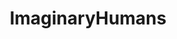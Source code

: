 ---
title: ImaginaryHumans
crosslinks:
- ImaginaryArtisans
- ImaginaryMerchants
- ImaginaryTaverns
- ImaginaryAnimals
- ImaginaryNecronomicon
---